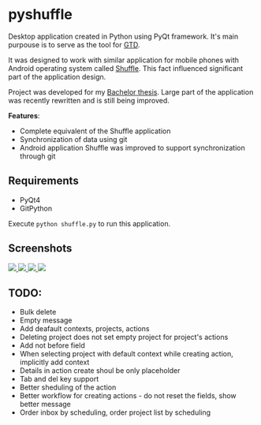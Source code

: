 pyshuffle
=========

Desktop application created in Python using PyQt framework. It's main purpouse is to serve as the tool for [GTD](http://en.wikipedia.org/wiki/Getting_Things_Done).

It was designed to work with similar application for mobile phones with Android operating system called [Shuffle](https://play.google.com/store/apps/details?id=org.dodgybits.android.shuffle).
This fact influenced significant part of the application design.

Project was developed for my [Bachelor thesis](http://theses.cz/id/l3moo9). Large part of the application was recently rewritten and is still being improved.

__Features__:

* Complete equivalent of the Shuffle application
* Synchronization of data using git
* Android application Shuffle was improved to support synchronization through git

Requirements
---------------

* PyQt4
* GitPython

Execute `python shuffle.py` to run this application.

Screenshots
------------

<a href="http://davekr.github.io/pyshuffle/images/inbox.png">
  <img src="http://davekr.github.io/pyshuffle/images/inbox_preview.png" label="calendar" />
</a>
<a href="http://davekr.github.io/pyshuffle/images/calendar.png">
  <img src="http://davekr.github.io/pyshuffle/images/calendar_preview.png" label="calendar" />
</a>
<a href="http://davekr.github.io/pyshuffle/images/projects.png">
  <img src="http://davekr.github.io/pyshuffle/images/projects_preview.png" label="calendar" />
</a>
<a href="http://davekr.github.io/pyshuffle/images/sync.png">
  <img src="http://davekr.github.io/pyshuffle/images/sync_preview.png" label="calendar" />
</a>

TODO:
-----
* Bulk delete
* Empty message
* Add deafault contexts, projects, actions
* Deleting project does not set empty project for project's actions
* Add not before field
* When selecting project with default context while creating action, implicitly add context
* Details in action create shoul be only placeholder
* Tab and del key support
* Better sheduling of the action
* Better workflow for creating actions - do not reset the fields, show better message
* Order inbox by scheduling, order project list by scheduling
